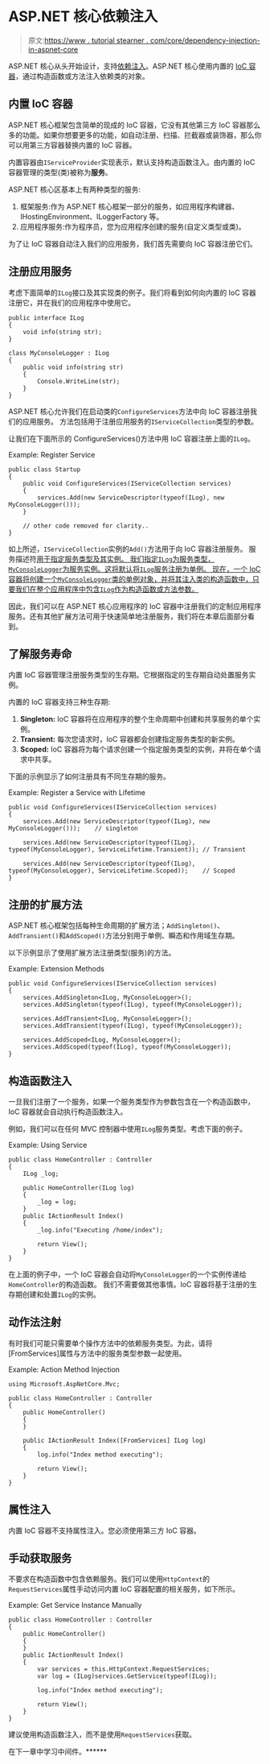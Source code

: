 # ASP.NET 核心依赖注入

> 原文:[https://www . tutorial stearner . com/core/dependency-injection-in-aspnet-core](https://www.tutorialsteacher.com/core/dependency-injection-in-aspnet-core)

ASP.NET 核心从头开始设计，支持[依赖注入](/ioc/dependency-injection)。ASP.NET 核心使用内置的 [IoC 容器](/ioc/ioc-container)，通过构造函数或方法注入依赖类的对象。

## 内置 IoC 容器

ASP.NET 核心框架包含简单的现成的 IoC 容器，它没有其他第三方 IoC 容器那么多的功能。如果你想要更多的功能，如自动注册、扫描、拦截器或装饰器，那么你可以用第三方容器替换内置的 IoC 容器。

内置容器由`IServiceProvider`实现表示，默认支持构造函数注入。由内置的 IoC 容器管理的类型(类)被称为**服务**。

ASP.NET 核心区基本上有两种类型的服务:

1.  框架服务:作为 ASP.NET 核心框架一部分的服务，如应用程序构建器、IHostingEnvironment、ILoggerFactory 等。
2.  应用程序服务:作为程序员，您为应用程序创建的服务(自定义类型或类)。

为了让 IoC 容器自动注入我们的应用服务，我们首先需要向 IoC 容器注册它们。

## 注册应用服务

考虑下面简单的`ILog`接口及其实现类的例子。我们将看到如何向内置的 IoC 容器注册它，并在我们的应用程序中使用它。

```
public interface ILog
{
    void info(string str);
}

class MyConsoleLogger : ILog
{
    public void info(string str)
    {
        Console.WriteLine(str);
    }
} 
```

ASP.NET 核心允许我们在启动类的`ConfigureServices`方法中向 IoC 容器注册我们的应用服务。 方法包括用于注册应用服务的`IServiceCollection`类型的参数。

让我们在下面所示的 ConfigureServices()方法中用 IoC 容器注册上面的`ILog`。

Example: Register Service 

```
public class Startup
{
    public void ConfigureServices(IServiceCollection services)
    {
        services.Add(new ServiceDescriptor(typeof(ILog), new MyConsoleLogger()));        
    }

    // other code removed for clarity.. 
} 
```

如上所述，`IServiceCollection`实例的`Add()`方法用于向 IoC 容器注册服务。 服务描述符[用于指定服务类型及其实例。 我们指定`ILog`为服务类型，`MyConsoleLogger`为服务实例。这将默认将`ILog`服务注册为单例。 现在，一个 IoC 容器将创建一个`MyConsoleLogger`类的单例对象，并将其注入类的构造函数中，只要我们在整个应用程序中包含`ILog`作为构造函数或方法参数。](https://docs.microsoft.com/en-us/aspnet/core/api/microsoft.extensions.dependencyinjection.servicedescriptor)

因此，我们可以在 ASP.NET 核心应用程序的 IoC 容器中注册我们的定制应用程序服务。还有其他扩展方法可用于快速简单地注册服务，我们将在本章后面部分看到。

## 了解服务寿命

内置 IoC 容器管理注册服务类型的生存期。它根据指定的生存期自动处置服务实例。

内置的 IoC 容器支持三种生存期:

1.  **Singleton:** IoC 容器将在应用程序的整个生命周期中创建和共享服务的单个实例。
2.  **Transient:** 每次您请求时，IoC 容器都会创建指定服务类型的新实例。
3.  **Scoped:** IoC 容器将为每个请求创建一个指定服务类型的实例，并将在单个请求中共享。

下面的示例显示了如何注册具有不同生存期的服务。

Example: Register a Service with Lifetime 

```
public void ConfigureServices(IServiceCollection services)
{
    services.Add(new ServiceDescriptor(typeof(ILog), new MyConsoleLogger()));    // singleton

    services.Add(new ServiceDescriptor(typeof(ILog), typeof(MyConsoleLogger), ServiceLifetime.Transient)); // Transient

    services.Add(new ServiceDescriptor(typeof(ILog), typeof(MyConsoleLogger), ServiceLifetime.Scoped));    // Scoped
} 
```

## 注册的扩展方法

ASP.NET 核心框架包括每种生命周期的扩展方法；`AddSingleton()`、`AddTransient()`和`AddScoped()`方法分别用于单例、瞬态和作用域生存期。

以下示例显示了使用扩展方法注册类型(服务)的方法。

Example: Extension Methods 

```
public void ConfigureServices(IServiceCollection services)
{
    services.AddSingleton<ILog, MyConsoleLogger>();
    services.AddSingleton(typeof(ILog), typeof(MyConsoleLogger));

    services.AddTransient<ILog, MyConsoleLogger>();
    services.AddTransient(typeof(ILog), typeof(MyConsoleLogger));

    services.AddScoped<ILog, MyConsoleLogger>();
    services.AddScoped(typeof(ILog), typeof(MyConsoleLogger));
} 
```

## 构造函数注入

一旦我们注册了一个服务，如果一个服务类型作为参数包含在一个构造函数中，IoC 容器就会自动执行构造函数注入。

例如，我们可以在任何 MVC 控制器中使用`ILog`服务类型。考虑下面的例子。

Example: Using Service 

```
public class HomeController : Controller
{
    ILog _log;

    public HomeController(ILog log)
    {
        _log = log;
    }
    public IActionResult Index()
    {
        _log.info("Executing /home/index");

        return View();
    }
} 
```

在上面的例子中，一个 IoC 容器会自动将`MyConsoleLogger`的一个实例传递给`HomeController`的构造函数。 我们不需要做其他事情。IoC 容器将基于注册的生存期创建和处置`ILog`的实例。

## 动作法注射

有时我们可能只需要单个操作方法中的依赖服务类型。为此，请将[FromServices]属性与方法中的服务类型参数一起使用。

Example: Action Method Injection 

```
using Microsoft.AspNetCore.Mvc;

public class HomeController : Controller
{
    public HomeController()
    {
    }

    public IActionResult Index([FromServices] ILog log)
    {
        log.info("Index method executing");

        return View();
    }
} 
```

## 属性注入

内置 IoC 容器不支持属性注入。您必须使用第三方 IoC 容器。

## 手动获取服务

不要求在构造函数中包含依赖服务。我们可以使用`HttpContext`的`RequestServices`属性手动访问内置 IoC 容器配置的相关服务，如下所示。

Example: Get Service Instance Manually 

```
public class HomeController : Controller
{
    public HomeController()
    {
    }
    public IActionResult Index()
    {
        var services = this.HttpContext.RequestServices;
        var log = (ILog)services.GetService(typeof(ILog));

        log.info("Index method executing");

        return View();
    }
} 
```

建议使用构造函数注入，而不是使用`RequestServices`获取。

在下一章中学习中间件。******